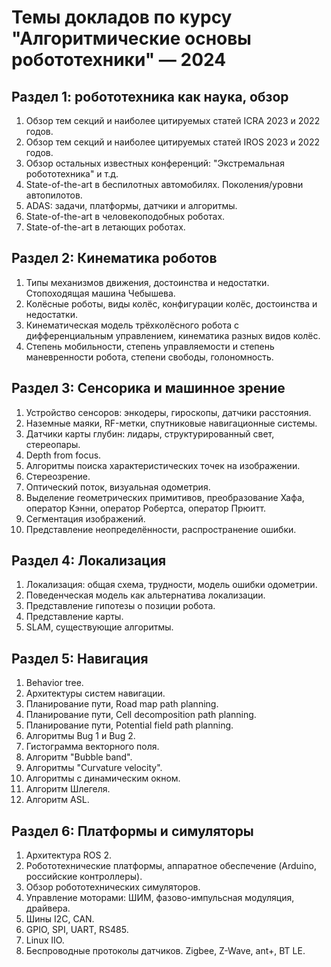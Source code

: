 # Темы докладов по курсу "Алгоритмические основы робототехники" — 2024

## Раздел 1: робототехника как наука, обзор

1. Обзор тем секций и наиболее цитируемых статей ICRA 2023 и 2022 годов.
1. Обзор тем секций и наиболее цитируемых статей IROS 2023 и 2022 годов.
1. Обзор остальных известных конференций: "Экстремальная робототехника" и т.д.
1. State-of-the-art в беспилотных автомобилях. Поколения/уровни автопилотов.
1. ADAS: задачи, платформы, датчики и алгоритмы.
1. State-of-the-art в человекоподобных роботах.
1. State-of-the-art в летающих роботах.

## Раздел 2: Кинематика роботов

1. Типы механизмов движения, достоинства и недостатки. Стопоходящая машина Чебышева.
1. Колёсные роботы, виды колёс, конфигурации колёс, достоинства и недостатки.
1. Кинематическая модель трёхколёсного робота с дифференциальным управлением, кинематика разных видов колёс.
1. Степень мобильности, степень управляемости и степень маневренности робота, степени свободы, голономность.

## Раздел 3: Сенсорика и машинное зрение

1. Устройство сенсоров: энкодеры, гироскопы, датчики расстояния.
1. Наземные маяки, RF-метки, спутниковые навигационные системы.
1. Датчики карты глубин: лидары, структурированный свет, стереопары.
1. Depth from focus.
1. Алгоритмы поиска характеристических точек на изображении.
1. Стереозрение.
1. Оптический поток, визуальная одометрия.
1. Выделение геометрических примитивов, преобразование Хафа, оператор Кэнни, оператор Робертса, оператор Прюитт.
1. Сегментация изображений.
1. Представление неопределённости, распространение ошибки.

## Раздел 4: Локализация

1. Локализация: общая схема, трудности, модель ошибки одометрии.
1. Поведенческая модель как альтернатива локализации. 
1. Представление гипотезы о позиции робота.
1. Представление карты.
1. SLAM, существующие алгоритмы.

## Раздел 5: Навигация

1. Behavior tree.
1. Архитектуры систем навигации.
1. Планирование пути, Road map path planning.
1. Планирование пути, Cell decomposition path planning.
1. Планирование пути, Potential field path planning.
1. Алгоритмы Bug 1 и Bug 2.
1. Гистограмма векторного поля.
1. Алгоритм "Bubble band".
1. Алгоритмы "Curvature velocity".
1. Алгоритмы с динамическим окном.
1. Алгоритм Шлегеля.
1. Алгоритм ASL.

## Раздел 6: Платформы и симуляторы

1. Архитектура ROS 2.
1. Робототехнические платформы, аппаратное обеспечение (Arduino, российские контроллеры).
1. Обзор робототехнических симуляторов.
1. Управление моторами: ШИМ, фазово-импульсная модуляция, драйвера.
1. Шины I2C, CAN.
1. GPIO, SPI, UART, RS485.
1. Linux IIO.
1. Беспроводные протоколы датчиков. Zigbee, Z-Wave, ant+, BT LE.

